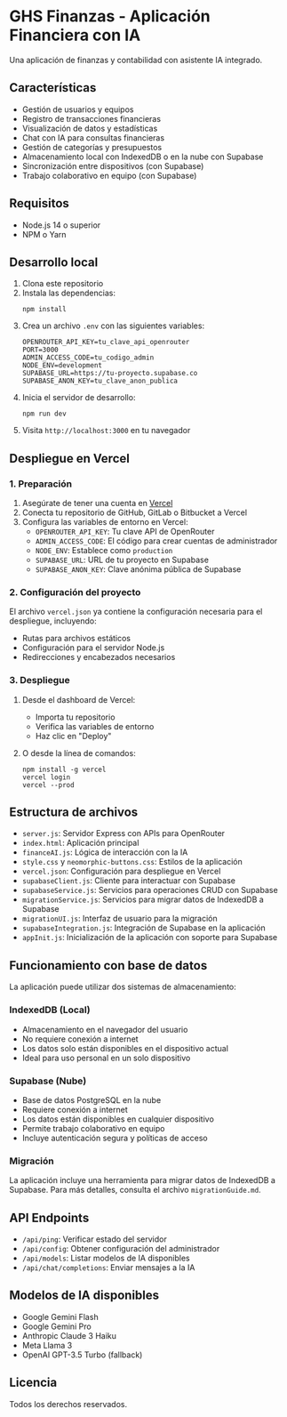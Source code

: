 # GHS Finanzas - Aplicación Financiera con IA

Una aplicación de finanzas y contabilidad con asistente IA integrado.

## Características

- Gestión de usuarios y equipos
- Registro de transacciones financieras
- Visualización de datos y estadísticas
- Chat con IA para consultas financieras
- Gestión de categorías y presupuestos
- Almacenamiento local con IndexedDB o en la nube con Supabase
- Sincronización entre dispositivos (con Supabase)
- Trabajo colaborativo en equipo (con Supabase)

## Requisitos

- Node.js 14 o superior
- NPM o Yarn

## Desarrollo local

1. Clona este repositorio
2. Instala las dependencias:
   ```
   npm install
   ```
3. Crea un archivo `.env` con las siguientes variables:
   ```
   OPENROUTER_API_KEY=tu_clave_api_openrouter
   PORT=3000
   ADMIN_ACCESS_CODE=tu_codigo_admin
   NODE_ENV=development
   SUPABASE_URL=https://tu-proyecto.supabase.co
   SUPABASE_ANON_KEY=tu_clave_anon_publica
   ```
4. Inicia el servidor de desarrollo:
   ```
   npm run dev
   ```
5. Visita `http://localhost:3000` en tu navegador

## Despliegue en Vercel

### 1. Preparación

1. Asegúrate de tener una cuenta en [Vercel](https://vercel.com)
2. Conecta tu repositorio de GitHub, GitLab o Bitbucket a Vercel
3. Configura las variables de entorno en Vercel:
   - `OPENROUTER_API_KEY`: Tu clave API de OpenRouter
   - `ADMIN_ACCESS_CODE`: El código para crear cuentas de administrador
   - `NODE_ENV`: Establece como `production`
   - `SUPABASE_URL`: URL de tu proyecto en Supabase
   - `SUPABASE_ANON_KEY`: Clave anónima pública de Supabase

### 2. Configuración del proyecto

El archivo `vercel.json` ya contiene la configuración necesaria para el despliegue, incluyendo:
- Rutas para archivos estáticos
- Configuración para el servidor Node.js
- Redirecciones y encabezados necesarios

### 3. Despliegue

1. Desde el dashboard de Vercel:
   - Importa tu repositorio
   - Verifica las variables de entorno
   - Haz clic en "Deploy"

2. O desde la línea de comandos:
   ```
   npm install -g vercel
   vercel login
   vercel --prod
   ```

## Estructura de archivos

- `server.js`: Servidor Express con APIs para OpenRouter
- `index.html`: Aplicación principal
- `financeAI.js`: Lógica de interacción con la IA
- `style.css` y `neomorphic-buttons.css`: Estilos de la aplicación
- `vercel.json`: Configuración para despliegue en Vercel
- `supabaseClient.js`: Cliente para interactuar con Supabase
- `supabaseService.js`: Servicios para operaciones CRUD con Supabase
- `migrationService.js`: Servicios para migrar datos de IndexedDB a Supabase
- `migrationUI.js`: Interfaz de usuario para la migración
- `supabaseIntegration.js`: Integración de Supabase en la aplicación
- `appInit.js`: Inicialización de la aplicación con soporte para Supabase

## Funcionamiento con base de datos

La aplicación puede utilizar dos sistemas de almacenamiento:

### IndexedDB (Local)

- Almacenamiento en el navegador del usuario
- No requiere conexión a internet
- Los datos solo están disponibles en el dispositivo actual
- Ideal para uso personal en un solo dispositivo

### Supabase (Nube)

- Base de datos PostgreSQL en la nube
- Requiere conexión a internet
- Los datos están disponibles en cualquier dispositivo
- Permite trabajo colaborativo en equipo
- Incluye autenticación segura y políticas de acceso

### Migración

La aplicación incluye una herramienta para migrar datos de IndexedDB a Supabase. Para más detalles, consulta el archivo `migrationGuide.md`.

## API Endpoints

- `/api/ping`: Verificar estado del servidor
- `/api/config`: Obtener configuración del administrador
- `/api/models`: Listar modelos de IA disponibles
- `/api/chat/completions`: Enviar mensajes a la IA

## Modelos de IA disponibles

- Google Gemini Flash
- Google Gemini Pro
- Anthropic Claude 3 Haiku
- Meta Llama 3
- OpenAI GPT-3.5 Turbo (fallback)

## Licencia

Todos los derechos reservados.